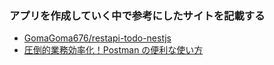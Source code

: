 ### アプリを作成していく中で参考にしたサイトを記載する

- [GomaGoma676/restapi-todo-nestjs](https://github.com/GomaGoma676/restapi-todo-nestjs)
- [圧倒的業務効率化！Postman の便利な使い方](https://zenn.dev/susiyaki/articles/525a58277233acdb3f73)
